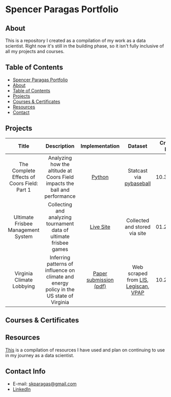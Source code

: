 # Spencer Paragas Portfolio

## About

This is a repository I created as a compilation of my work as a data scientist. Right now it's still in the building phase, so it isn't fully inclusive of all my projects and courses.

## Table of Contents
- [Spencer Paragas Portfolio](#spencer-paragas-portfolio)
- [About](#about)
- [Table of Contents](#table-of-contents)
- [Projects](#projects)
- [Courses & Certificates](#courses--certificates)
- [Resources](#resources)
- [Contact](#contact)

## Projects

| Title | Description | Implementation | Dataset | Creation Date | Last Update | Additional Links | Contributors |
| :---: | :---: | :---: | :---: | :---: | :---: | :---: | :---: |
| The Complete Effects of Coors Field: Part 1 | Analyzing how the altitude at Coors Field impacts the ball and performance | [Python](https://github.com/skparagas/Coors-Hangover-Effect/blob/main/report.ipynb) | Statcast via [pybaseball](https://github.com/jldbc/pybaseball) | 10.31.2025 | 10.31.2025 | [Report (pdf)](https://github.com/skparagas/skparagas/blob/main/projects/The_Complete_Effects_of_Coors_Field__Short_.pdf) | [Parker Paragas](https://github.com/Golden-Grape/Golden-Grape) |
| Ultimate Frisbee Management System | Collecting and analyzing tournament data of ultimate frisbee games | [Live Site](https://ultimate-db.vercel.app) | Collected and stored via site | 01.22.2023 | 03.31.2025 | [First report (pdf)](https://github.com/skparagas/skparagas/blob/main/projects/Patriot22.pdf) | [Ai Le](https://git.cs.vt.edu/ail), [Vasu Gatne](https://git.cs.vt.edu/vgatne), [Piyush Komali](https://github.com/piyushkomali), [Krishna Nair](https://git.cs.vt.edu/krishnanair) |
| Virginia Climate Lobbying | Inferring patterns of influence on climate and energy policy in the US state of Virginia | [Paper submission (pdf)](https://github.com/skparagas/skparagas/blob/main/projects/Virginia%20Climate%20Lobbying.pdf) | Web scraped from [LIS](https://legacylis.virginia.gov), [Legiscan](https://legiscan.com), [VPAP](https://www.vpap.org) | 10.25.2022 | 02.05.2025 | [SACNAS poster presentation (pdf)](https://github.com/skparagas/skparagas/blob/main/projects/Paragas%20SACNAS%202022.pdf) | Andy Scerri, Rebecca Bromley-Trujillo, Andrew W. Alexander, Daniel Palamarchuk |

## Courses & Certificates

## Resources
[This](https://github.com/skparagas/skparagas/blob/main/resources.md) is a compilation of resources I have used and plan on continuing to use in my journey as a data scientist.

## Contact Info
- E-mail: skparagas@gmail.com
- [LinkedIn](https://www.linkedin.com/in/spencer-paragas-08ab0616a)
